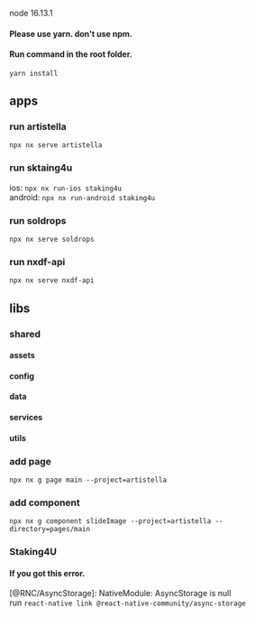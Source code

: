 node 16.13.1

#### Please use yarn. don't use npm.
#### Run command in the root folder.
`yarn install`

## apps
### run artistella
`npx nx serve artistella`

### run sktaing4u
ios: `npx nx run-ios staking4u`  
android: `npx nx run-android staking4u`

### run soldrops
`npx nx serve soldrops`

### run nxdf-api
`npx nx serve nxdf-api`


## libs

### shared
#### assets
#### config
#### data
#### services
#### utils


### add page
`npx nx g page main --project=artistella`
### add component
`npx nx g component slideImage --project=artistella --directory=pages/main`



### Staking4U

#### If you got this error.
[@RNC/AsyncStorage]: NativeModule: AsyncStorage is null  
run `react-native link @react-native-community/async-storage`